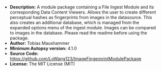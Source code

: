 - __Description:__ A module package containing a File Ingest Module and its corresponding Data Content Viewers. Allows the user to create different perceptual hashes as fingerprints from images in the datasource. This also creates an additional database, which is managed from the expanded options menu of the ingest module. Images can be compared to images in the database. Please read the readme before using the package.
- __Author:__ Tobias Maushammer
- __Minimum Autopsy version:__ 4.1.0
- __Source Code:__ https://github.com/LoWang123/ImageFingerprintModulePackage
- __License:__ The MIT License (MIT)
